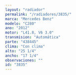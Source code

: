 ```yaml
---
layout: "radiador"
permalink: "/radiadores/3835/"
marca: "Mercedes Benz"
modelo: "C280"
ano: "2012"
motor: "L41.8, V6 3.0"
transmision: "Automática"
parte: "438445"
clima: "Con clima"
alto: "25 1/4"
ancho: "17 1/4"
observaciones: ""
id: "3835"
---
```


